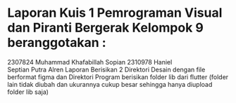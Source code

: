 # Laporan Kuis 1 Pemrograman Visual dan Piranti Bergerak Kelompok 9 beranggotakan :
2307824	Muhammad Khafabillah Sopian
2310978	Haniel Septian Putra Alren
Laporan Berisikan 2 Direktori Desain dengan file berformat figma dan Direktori Program berisikan folder lib dari flutter (folder lain tidak diubah dan ukurannya cukup besar sehingga hanya diupload folder lib saja)
